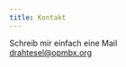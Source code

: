 ```yaml
---
title: Kontakt
---
```


Schreib mir einfach eine Mail   
[drahtesel@opmbx.org](mailto:drahtesel@opmbx.org)
